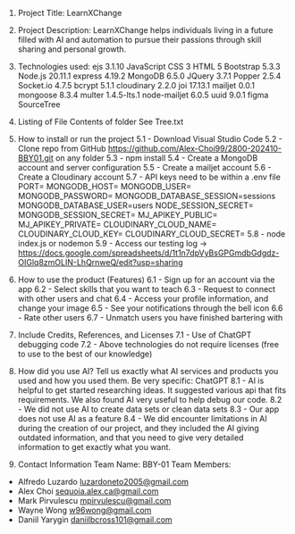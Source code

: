 1. Project Title: LearnXChange

2. Project Description: LearnXChange helps individuals living in a future filled with AI and automation to pursue their passions through skill sharing and personal growth.

3. Technologies used:
ejs 3.1.10
JavaScript 
CSS 3
HTML 5
Bootstrap 5.3.3
Node.js 20.11.1
express 4.19.2
MongoDB 6.5.0
JQuery 3.7.1
Popper 2.5.4
Socket.io 4.7.5
bcrypt 5.1.1
cloudinary 2.2.0
joi 17.13.1
mailjet 0.0.1
mongoose 8.3.4
multer 1.4.5-lts.1
node-mailjet 6.0.5
uuid 9.0.1
figma
SourceTree

4. Listing of File Contents of folder
See Tree.txt

5. How to install or run the project
5.1 - Download Visual Studio Code 
5.2 - Clone repo from GitHub https://github.com/Alex-Choi99/2800-202410-BBY01.git on any folder
5.3 - npm install
5.4 - Create a MongoDB account and server configuration
5.5 - Create a mailjet account
5.6 - Create a Cloudinary account
5.7 - API keys need to be within a .env file
    PORT=
    MONGODB_HOST=
    MONGODB_USER=
    MONGODB_PASSWORD=
    MONGODB_DATABASE_SESSION=sessions
    MONGODB_DATABASE_USER=users
    NODE_SESSION_SECRET=
    MONGODB_SESSION_SECRET=
    MJ_APIKEY_PUBLIC=
    MJ_APIKEY_PRIVATE=
    CLOUDINARY_CLOUD_NAME=
    CLOUDINARY_CLOUD_KEY=
    CLOUDINARY_CLOUD_SECRET=
5.8 - node index.js or nodemon
5.9 - Access our testing log -> https://docs.google.com/spreadsheets/d/1t1n7dpVyBsGPGmdbGdgdz-OIGlq8zmOLIN-LhQrnweQ/edit?usp=sharing

6. How to use the product (Features)
6.1 - Sign up for an account via the app
6.2 - Select skills that you want to teach
6.3 - Request to connect with other users and chat
6.4 - Access your profile information, and change your image
6.5 - See your notifications through the bell icon
6.6 - Rate other users
6.7 - Unmatch users you have finished bartering with

7. Include Credits, References, and Licenses
7.1 - Use of ChatGPT debugging code
7.2 - Above technologies do not require licenses (free to use to the best of our knowledge) 

8. How did you use AI? Tell us exactly what AI services and products you used and how you used them. Be very specific:
ChatGPT
8.1 - AI is helpful to get started researching ideas. It suggested various api that fits requirements. We also found AI very useful to help debug our code.
8.2 - We did not use AI to create data sets or clean data sets
8.3 - Our app does not use AI as a feature
8.4 - We did encounter limitations in AI during the creation of our project, and they included the AI giving outdated information, and that you need to give very detailed information to get exactly what you want. 

9. Contact Information
Team Name: BBY-01
Team Members: 
- Alfredo Luzardo   luzardoneto2005@gmail.com
- Alex Choi         sequoia.alex.ca@gmail.com
- Mark Pirvulescu   mpirvulescu@gmail.com
- Wayne Wong        w96wong@gmail.com
- Daniil Yarygin    daniilbcross101@gmail.com